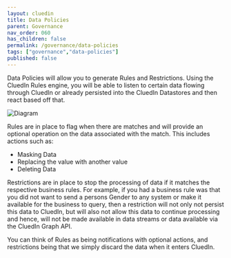 ```yaml
---
layout: cluedin
title: Data Policies
parent: Governance
nav_order: 060
has_children: false
permalink: /governance/data-policies
tags: ["governance","data-policies"]
published: false
---
```


Data Policies will allow you to generate Rules and Restrictions. Using the CluedIn Rules engine, you will be able to listen to certain data flowing through CluedIn or already persisted into the CluedIn Datastores and then react based off that. 

![Diagram](../assets/images/governance/intro-policies.png)  

Rules are in place to flag when there are matches and will provide an optional operation on the data associated with the match. This includes actions such as: 

 - Masking Data
 - Replacing the value with another value
 - Deleting Data

 Restrictions are in place to stop the processing of data if it matches the respective business rules. For example, if you had a business rule was that you did not want to send a persons Gender to any system or make it available for the business to query, then a restriction will not only not persist this data to CluedIn, but will also not allow this data to continue processing and hence, will not be made available in data streams or data available via the CluedIn Graph API.

 You can think of Rules as being notifications with optional actions, and restrictions being that we simply discard the data when it enters CluedIn.